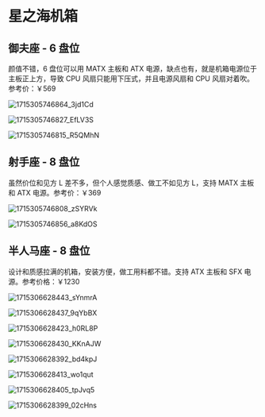 # 星之海机箱

## 御夫座 - 6 盘位

颜值不错，6 盘位可以用 MATX 主板和 ATX 电源，缺点也有，就是机箱电源位于主板正上方，导致 CPU 风扇只能用下压式，并且电源风扇和 CPU 风扇对着吹。参考价：￥569

![1715305746864_3jd1Cd](https://img.slarker.me/blog/1715305746864_3jd1Cd.jpg)

![1715305746827_EfLV3S](https://img.slarker.me/blog/1715305746827_EfLV3S.jpg)

![1715305746815_R5QMhN](https://img.slarker.me/blog/1715305746815_R5QMhN.jpg)

## 射手座 - 8 盘位

虽然价位和见方 L 差不多，但个人感觉质感、做工不如见方 L，支持 MATX 主板和 ATX 电源。参考价：￥369

![1715305746808_zSYRVk](https://img.slarker.me/blog/1715305746808_zSYRVk.jpg)

![1715305746856_a8KdOS](https://img.slarker.me/blog/1715305746856_a8KdOS.jpg)

## 半人马座 - 8 盘位

设计和质感拉满的机箱，安装方便，做工用料都不错。支持 ATX 主板和 SFX 电源。参考价格：￥1230

![1715306628443_sYnmrA](https://img.slarker.me/blog/1715306628443_sYnmrA.png)

![1715306628437_9qYbBX](https://img.slarker.me/blog/1715306628437_9qYbBX.png)

![1715306628423_h0RL8P](https://img.slarker.me/blog/1715306628423_h0RL8P.png)

![1715306628430_KKnAJW](https://img.slarker.me/blog/1715306628430_KKnAJW.png)

![1715306628392_bd4kpJ](https://img.slarker.me/blog/1715306628392_bd4kpJ.png)

![1715306628413_wo1qut](https://img.slarker.me/blog/1715306628413_wo1qut.png)

![1715306628405_tpJvq5](https://img.slarker.me/blog/1715306628405_tpJvq5.png)

![1715306628399_02cHns](https://img.slarker.me/blog/1715306628399_02cHns.png)